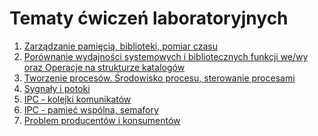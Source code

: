 # Tematy ćwiczeń laboratoryjnych
1. [Zarządzanie pamięcią, biblioteki, pomiar czasu]()
2. [Porównanie wydajności systemowych i bibliotecznych funkcji we/wy oraz Operacje na strukturze katalogów]()
3. [Tworzenie procesów. Środowisko procesu, sterowanie procesami]()
4. [Sygnały i potoki]()
5. [IPC - kolejki komunikatów]()
6. [IPC - pamieć wspólna, semafory]()
7. [Problem producentów i konsumentów]()

